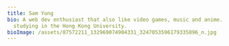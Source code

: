 ```yaml
---
title: Sam Yung
bio: A web dev enthusiast that also like video games, music and anime. Currently
  studying in the Hong Kong University.
bioImage: /assets/87572211_132969074904331_3247053596179335896_n.jpg
---
```

